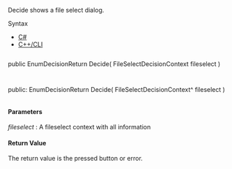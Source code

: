 Decide shows a file select dialog.

Syntax

* [C#](#i-syntax-CS)
* [C++/CLI](#i-syntax-CPP2005)

```
```
public EnumDecisionReturn Decide( 
   FileSelectDecisionContext fileselect
)
```
```

```
```
public:
EnumDecisionReturn Decide( 
   FileSelectDecisionContext^ fileselect
)
```
```

#### Parameters

*fileselect*
:   A fileselect context with all information

#### Return Value

The return value is the pressed button or error.
